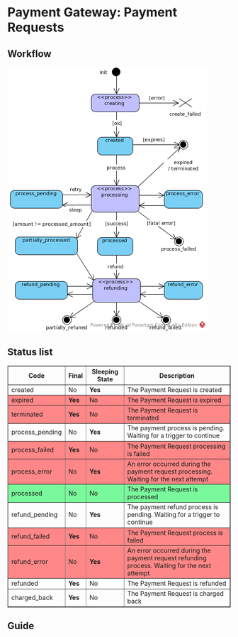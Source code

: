 # Payment Gateway: Payment Requests


## Workflow

[![Payment Request Workflow](images/payment_request_state_diagram.png)](images/payment_request_state_diagram.png)




## Status list

<table border="1px">

<tr ><th><b>Code</b></th><th><b>Final</b></th><th><b>Sleeping State</b></th><th><b>Description</b></th></tr>

<tr><td>created</td><td>No</td><td><b>Yes</b></td><td>The Payment Request is created</td></tr>
<tr style="background-color:#ff8787"><td>expired</td><td><b>Yes</b></td><td>No</td><td>The Payment Request is expired</td></tr>
<tr style="background-color:#ff8787"><td>terminated</td><td><b>Yes</b></td><td>No</td><td>The Payment Request is terminated</td></tr>
<tr ><td>process_pending</td><td>No</td><td><b>Yes</b></td><td>The payment process is pending. Waiting for a trigger to continue</td></tr>
<tr style="background-color:#ff8787"><td>process_failed</td><td><b>Yes</b></td><td>No</td><td>The Payment Request processing is failed</td></tr>
<tr style="background-color:#ff8787"><td>process_error</td><td>No</td><td><b>Yes</b></td><td>An error occurred during the payment request processing. Waiting for the next attempt</td></tr>
<tr style="background-color:#79f99b"><td>processed</td><td>No</td><td>No</td><td>The Payment Request is processed</td></tr>
<tr ><td>refund_pending</td><td>No</td><td><b>Yes</b></td><td>The payment refund process is pending. Waiting for a trigger to continue</td></tr>
<tr style="background-color:#ff8787"><td>refund_failed</td><td><b>Yes</b></td><td>No</td><td>The Payment Request  process is failed</td></tr>
<tr style="background-color:#ff8787"><td>refund_error</td><td>No</td><td><b>Yes</b></td><td>An error occurred during the payment request refunding process. Waiting for the next attempt</td></tr>
<tr ><td>refunded</td><td><b>Yes</b></td><td>No</td><td>The Payment Request is refunded</td></tr>
<tr ><td>charged_back</td><td><b>Yes</b></td><td>No</td><td>The Payment Request is charged back</td></tr>

</table>


## Guide
